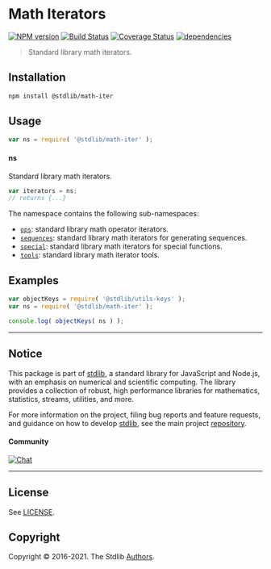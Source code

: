<!--

@license Apache-2.0

Copyright (c) 2020 The Stdlib Authors.

Licensed under the Apache License, Version 2.0 (the "License");
you may not use this file except in compliance with the License.
You may obtain a copy of the License at

   http://www.apache.org/licenses/LICENSE-2.0

Unless required by applicable law or agreed to in writing, software
distributed under the License is distributed on an "AS IS" BASIS,
WITHOUT WARRANTIES OR CONDITIONS OF ANY KIND, either express or implied.
See the License for the specific language governing permissions and
limitations under the License.

-->

# Math Iterators

[![NPM version][npm-image]][npm-url] [![Build Status][test-image]][test-url] [![Coverage Status][coverage-image]][coverage-url] [![dependencies][dependencies-image]][dependencies-url]

> Standard library math iterators.

<section class="installation">

## Installation

```bash
npm install @stdlib/math-iter
```

</section>

<section class="usage">

## Usage

```javascript
var ns = require( '@stdlib/math-iter' );
```

#### ns

Standard library math iterators.

```javascript
var iterators = ns;
// returns {...}
```

The namespace contains the following sub-namespaces:

<!-- <toc pattern="*"> -->

<div class="namespace-toc">

-   <span class="signature">[`ops`][@stdlib/math/iter/ops]</span><span class="delimiter">: </span><span class="description">standard library math operator iterators.</span>
-   <span class="signature">[`sequences`][@stdlib/math/iter/sequences]</span><span class="delimiter">: </span><span class="description">standard library math iterators for generating sequences.</span>
-   <span class="signature">[`special`][@stdlib/math/iter/special]</span><span class="delimiter">: </span><span class="description">standard library math iterators for special functions.</span>
-   <span class="signature">[`tools`][@stdlib/math/iter/tools]</span><span class="delimiter">: </span><span class="description">standard library math iterator tools.</span>

</div>

<!-- </toc> -->

</section>

<!-- /.usage -->

<section class="examples">

## Examples

<!-- TODO: better examples -->

<!-- eslint no-undef: "error" -->

```javascript
var objectKeys = require( '@stdlib/utils-keys' );
var ns = require( '@stdlib/math-iter' );

console.log( objectKeys( ns ) );
```

</section>

<!-- /.examples -->

<!-- Section for related `stdlib` packages. Do not manually edit this section, as it is automatically populated. -->

<section class="related">

</section>

<!-- /.related -->

<!-- Section for all links. Make sure to keep an empty line after the `section` element and another before the `/section` close. -->


<section class="main-repo" >

* * *

## Notice

This package is part of [stdlib][stdlib], a standard library for JavaScript and Node.js, with an emphasis on numerical and scientific computing. The library provides a collection of robust, high performance libraries for mathematics, statistics, streams, utilities, and more.

For more information on the project, filing bug reports and feature requests, and guidance on how to develop [stdlib][stdlib], see the main project [repository][stdlib].

#### Community

[![Chat][chat-image]][chat-url]

---

## License

See [LICENSE][stdlib-license].


## Copyright

Copyright &copy; 2016-2021. The Stdlib [Authors][stdlib-authors].

</section>

<!-- /.stdlib -->

<!-- Section for all links. Make sure to keep an empty line after the `section` element and another before the `/section` close. -->

<section class="links">

[npm-image]: http://img.shields.io/npm/v/@stdlib/math-iter.svg
[npm-url]: https://npmjs.org/package/@stdlib/math-iter

[test-image]: https://github.com/stdlib-js/math-iter/actions/workflows/test.yml/badge.svg
[test-url]: https://github.com/stdlib-js/math-iter/actions/workflows/test.yml

[coverage-image]: https://img.shields.io/codecov/c/github/stdlib-js/math-iter/main.svg
[coverage-url]: https://codecov.io/github/stdlib-js/math-iter?branch=main

[dependencies-image]: https://img.shields.io/david/stdlib-js/math-iter.svg
[dependencies-url]: https://david-dm.org/stdlib-js/math-iter/main

[chat-image]: https://img.shields.io/gitter/room/stdlib-js/stdlib.svg
[chat-url]: https://gitter.im/stdlib-js/stdlib/

[stdlib]: https://github.com/stdlib-js/stdlib

[stdlib-authors]: https://github.com/stdlib-js/stdlib/graphs/contributors

[stdlib-license]: https://raw.githubusercontent.com/stdlib-js/math-iter/main/LICENSE

<!-- <toc-links> -->

[@stdlib/math/iter/ops]: https://github.com/stdlib-js/math-iter-ops

[@stdlib/math/iter/sequences]: https://github.com/stdlib-js/math-iter-sequences

[@stdlib/math/iter/special]: https://github.com/stdlib-js/math-iter-special

[@stdlib/math/iter/tools]: https://github.com/stdlib-js/math-iter-tools

<!-- </toc-links> -->

</section>

<!-- /.links -->
